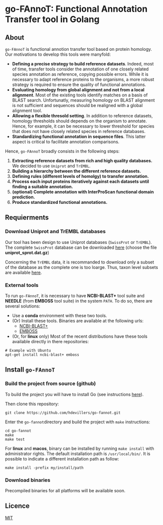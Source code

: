 # go-FAnnoT: Functional Annotation Transfer tool in Golang

## About

`go-FAnnoT` is functional annotion transfer tool based on protein homology. Our motivations to develop this tools were manyfold:

* __Defining a precise strategy to build reference datasets__. Indeed, most of time, transfer tools consider the annotation of one closely related species annotation as reference, copying possible errors. While it is necessary to adapt reference proteins to the organisms, a more robust strategy is required to ensure the quality of functional annotations.
* __Evaluating homology from global alignment and not from a local alignment__. Most of the existing tools identify matches on a basis of BLAST search. Unfortunatly, measuring homology on BLAST alignment is not sufficient and sequences should be realigned with a global alignment tool.
* __Allowing a flexible thresold setting__. In addition to reference datasets, homology thresholds should depends on the organism to annotate. Hence, for example, it can be necessary to lower threshold for species that does not have closely related species in reference databases.
* __Standardizing functional annotation in sequence files__. This latter aspect is critical to facilitate annotation comparisons.

Hence, `go-FAnnoT` broadly consists in the following steps:

1. __Extracting reference datasets from rich and high quality databases.__ We decided to use `Uniprot` and `TrEMBL`.
2. __Building a hierarchy between the different reference datasets.__
3. __Defining rules (different levels of homolgy) to transfer annotation.__
4. __Process each input proteins iteratively against each datasets until finding a suitable annotation.__
5. __(optional) Complete annotation with InterProScan functional domain prediction.__
6. __Produce standardized functional annotations.__

## Requierments

### Download Uniprot and TrEMBL databases

Our tool has been design to use Uniprot databases (`SwissProt` or `TrEMBL`). The complete `SwissProt` database can be downloaded  [here](https://ftp.uniprot.org/pub/databases/uniprot/current_release/knowledgebase/complete/) (choose the file __uniprot_sprot.dat.gz__)

Concerning the `TrEMBL` data, it is recommanded to download only a subset of the database as the complete one is too loarge. Thus, taxon level subsets are available [here](https://ftp.uniprot.org/pub/databases/uniprot/current_release/knowledgebase/taxonomic_divisions/).

### External tools

To run `go-FAnnoT`, it is necessary to have __NCBI-BLAST+__ tool suite and __NEEDLE__ (from __EMBOSS__ tool suite) in the system `PATH`. To do so, there are several solutions:

* Use a __conda__ environment with these two tools.
* (Or) Install these tools. Binaries are available at the following urls:
    * [NCBI-BLAST+](https://ftp.ncbi.nlm.nih.gov/blast/executables/blast+/LATEST/)
    * [EMBOSS](ftp://emboss.open-bio.org/pub/EMBOSS/emboss-latest.tar.gz)
* (Or, for __linux__ only) Most of the recent distributions have these tools available directly in there repositories: 

```
# Example with Ubuntu
apt-get install ncbi-blast+ emboss
```

## Install `go-FAnnoT`

### Build the project from source (github)

To build the project you will have to install Go (see instructions [here](https://go.dev/doc/install)).

Then clone this repository:

```
git clone https://github.com/hdevillers/go-fannot.git
```

Enter the `go-fannot`directory and build the project with `make` instructions:

```
cd go-fannot
make
make test
```

For __linux__ and __macos__, binary can be installed by running `make install` with administrator rights. The default installation path is `/usr/local/bin/`. It is possible to indicate a different installation path as follow:

```
make install -prefix my/install/path
```

### Download binaries

Precompiled binaries for all platforms will be available soon.


## Licence

[MIT](https://opensource.org/licenses/MIT)